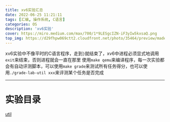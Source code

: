 ```yaml
---
title: xv6实验汇总
date: 2022-06-25 11:21:11
tags: [汇编, 操作系统, C语言]
categories: OS
description: 'xv6实验'
cover: https://miro.medium.com/max/700/1*9LESgcIZN-iF3yIw5kxsaQ.png
top_img: https://d29fhpw069ctt2.cloudfront.net/photo/35464/preview/madebyvadim_npreviews_a576.jpg 
---
```


xv6实验中不像平时的C语言程序，走到`}`就结束了，xv6中进程必须显式地调用`exit`来结束，否则进程就会一直在那里
使用`make qemu`来编译程序，每一次实验都会有自动评测脚本，可以使用`make grade`来测试所有任务得分，也可以使用`./grade-lab-util xxx`来评测某个任务是否完成

---
# 实验目录

[util](https://yg125.github.io/2022/06/30/xv6_lab1/)

